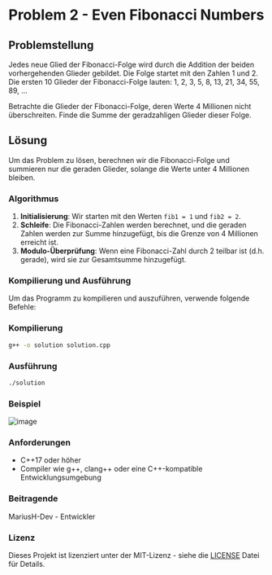 # Problem 2 - Even Fibonacci Numbers

## Problemstellung

Jedes neue Glied der Fibonacci-Folge wird durch die Addition der beiden vorhergehenden Glieder gebildet. Die Folge startet mit den Zahlen 1 und 2. Die ersten 10 Glieder der Fibonacci-Folge lauten:
1, 2, 3, 5, 8, 13, 21, 34, 55, 89, ...

Betrachte die Glieder der Fibonacci-Folge, deren Werte 4 Millionen nicht überschreiten. Finde die Summe der geradzahligen Glieder dieser Folge.

## Lösung

Um das Problem zu lösen, berechnen wir die Fibonacci-Folge und summieren nur die geraden Glieder, solange die Werte unter 4 Millionen bleiben.

### Algorithmus

1. **Initialisierung**: Wir starten mit den Werten `fib1 = 1` und `fib2 = 2`.
2. **Schleife**: Die Fibonacci-Zahlen werden berechnet, und die geraden Zahlen werden zur Summe hinzugefügt, bis die Grenze von 4 Millionen erreicht ist.
3. **Modulo-Überprüfung**: Wenn eine Fibonacci-Zahl durch 2 teilbar ist (d.h. gerade), wird sie zur Gesamtsumme hinzugefügt.

### Kompilierung und Ausführung

Um das Programm zu kompilieren und auszuführen, verwende folgende Befehle:

### Kompilierung
```bash
g++ -o solution solution.cpp
```
### Ausführung
```bash
./solution
```
### Beispiel
![image](https://github.com/user-attachments/assets/9ef64b0e-0aad-4124-bee5-f19e64c75316)

### Anforderungen
- C++17 oder höher
- Compiler wie g++, clang++ oder eine C++-kompatible Entwicklungsumgebung
### Beitragende

MariusH-Dev - Entwickler

### Lizenz

Dieses Projekt ist lizenziert unter der MIT-Lizenz - siehe die [LICENSE](https://github.com/MariusH-Dev/Eulers-Project-Solutions/blob/master/LICENSE) Datei für Details.
